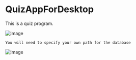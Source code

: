# QuizAppForDesktop
This is a quiz program.

![image](https://user-images.githubusercontent.com/98572350/236911062-48a76b0a-e1ba-4001-9356-38f1ef437c20.png)

    You will need to specify your own path for the database

![image](https://user-images.githubusercontent.com/98572350/236910857-cbc36bbf-cb2b-47ff-96f2-3547634d7188.png)
